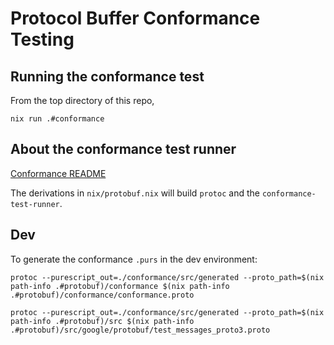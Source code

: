# Protocol Buffer Conformance Testing

## Running the conformance test

From the top directory of this repo,

```console
nix run .#conformance
```

## About the conformance test runner

[Conformance README](https://github.com/protocolbuffers/protobuf/tree/master/conformance)

The derivations in `nix/protobuf.nix` will build `protoc` and the
`conformance-test-runner`.

## Dev

To generate the conformance `.purs` in the dev environment:

```console
protoc --purescript_out=./conformance/src/generated --proto_path=$(nix path-info .#protobuf)/conformance $(nix path-info .#protobuf)/conformance/conformance.proto
```
```console
protoc --purescript_out=./conformance/src/generated --proto_path=$(nix path-info .#protobuf)/src $(nix path-info .#protobuf)/src/google/protobuf/test_messages_proto3.proto
```